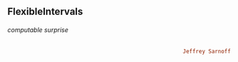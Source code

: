 ## FlexibleIntervals
###### computable surprise
```ruby
                                                       Jeffrey Sarnoff © 2016-Mar-22 in New York City
```
